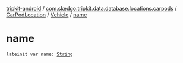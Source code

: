 [tripkit-android](../../../index.md) / [com.skedgo.tripkit.data.database.locations.carpods](../../index.md) / [CarPodLocation](../index.md) / [Vehicle](index.md) / [name](./name.md)

# name

`lateinit var name: `[`String`](https://kotlinlang.org/api/latest/jvm/stdlib/kotlin/-string/index.html)